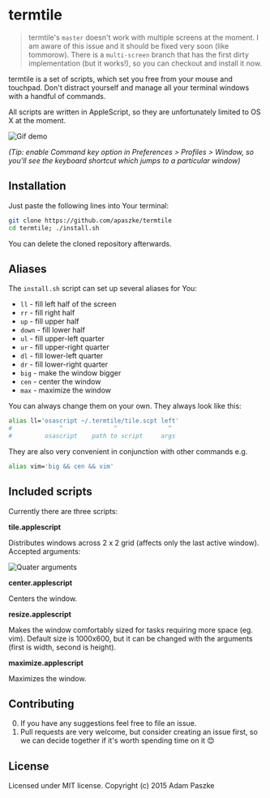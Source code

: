 termtile
=============

> termtile's `master` doesn't work with multiple screens at the moment. I am aware of this issue and it should be fixed very soon (like tommorow). There is a `multi-screen` branch that has the first dirty implementation (but it works!), so you can checkout and install it now.

termtile is a set of scripts, which set you free from your mouse and touchpad.
Don't distract yourself and manage all your terminal windows with a handful of commands.

All scripts are written in AppleScript, so they are unfortunately limited to OS X at the moment.

![Gif demo](http://apaszke.github.io/termtile/assets/img/main_demo.gif)

*(Tip: enable Command key option in Preferences > Profiles > Window, so you'll see
the keyboard shortcut which jumps to a particular window)*

Installation
-----------

Just paste the following lines into Your terminal:

```bash
git clone https://github.com/apaszke/termtile
cd termtile; ./install.sh
```

You can delete the cloned repository afterwards.

Aliases
-------

The `install.sh` script can set up several aliases for You:
* `ll` - fill left half of the screen
* `rr` - fill right half
* `up` - fill upper half
* `down` - fill lower half
* `ul` - fill upper-left quarter
* `ur` - fill upper-right quarter
* `dl` - fill lower-left quarter
* `dr` - fill lower-right quarter
* `big` - make the window bigger
* `cen` - center the window
* `max` - maximize the window

You can always change them on your own. They always look like this:

```bash
alias ll='osascript ~/.termtile/tile.scpt left'
#             ^              ^              ^
#         osascript    path to script     args
```

They are also very convenient in conjunction with other commands e.g.

```bash
alias vim='big && cen && vim'
```

Included scripts
----------------

Currently there are three scripts:

**tile.applescript**

Distributes windows across 2 x 2 grid (affects only the last active window).
Accepted arguments:

<img src="http://apaszke.github.io/termtile/assets/img/tile_args.svg" alt="Quater arguments">

**center.applescript**

Centers the window.

**resize.applescript**

Makes the window comfortably sized for tasks requiring more space (eg. vim).
Default size is 1000x600, but it can be changed with the arguments (first is width, second is height).

**maximize.applescript**

Maximizes the window.


Contributing
------------

0. If you have any suggestions feel free to file an issue.
0. Pull requests are very welcome, but consider creating an issue first,
so we can decide together if it's worth spending time on it :blush:

License
-------

Licensed under MIT license. Copyright (c) 2015 Adam Paszke
